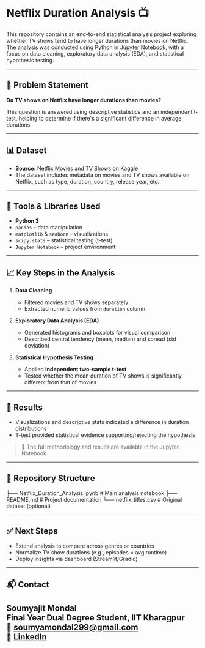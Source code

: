 # Netflix Duration Analysis 📺

This repository contains an end-to-end statistical analysis project exploring whether TV shows tend to have longer durations than movies on Netflix. The analysis was conducted using Python in Jupyter Notebook, with a focus on data cleaning, exploratory data analysis (EDA), and statistical hypothesis testing.

---

## 🧩 Problem Statement

**Do TV shows on Netflix have longer durations than movies?**

This question is answered using descriptive statistics and an independent t-test, helping to determine if there's a significant difference in average durations.

---

## 📊 Dataset

- **Source:** [Netflix Movies and TV Shows on Kaggle](https://www.kaggle.com/datasets/shivamb/netflix-shows)
- The dataset includes metadata on movies and TV shows available on Netflix, such as type, duration, country, release year, etc.

---

## 🔧 Tools & Libraries Used

- **Python 3**
- `pandas` – data manipulation
- `matplotlib` & `seaborn` – visualizations
- `scipy.stats` – statistical testing (t-test)
- `Jupyter Notebook` – project environment

---

## 📈 Key Steps in the Analysis

1. **Data Cleaning**  
   - Filtered movies and TV shows separately  
   - Extracted numeric values from `duration` column

2. **Exploratory Data Analysis (EDA)**  
   - Generated histograms and boxplots for visual comparison  
   - Described central tendency (mean, median) and spread (std deviation)

3. **Statistical Hypothesis Testing**  
   - Applied **independent two-sample t-test**  
   - Tested whether the mean duration of TV shows is significantly different from that of movies

---

## 📌 Results

- Visualizations and descriptive stats indicated a difference in duration distributions
- T-test provided statistical evidence supporting/rejecting the hypothesis

> 📣 The full methodology and results are available in the Jupyter Notebook.

---

## 📂 Repository Structure

├── Netflix_Duration_Analysis.ipynb # Main analysis notebook
├── README.md # Project documentation
└── netflix_titles.csv # Original dataset (optional)


---

## ✅ Next Steps

- Extend analysis to compare across genres or countries
- Normalize TV show durations (e.g., episodes × avg runtime)
- Deploy insights via dashboard (Streamlit/Gradio)

---

## 📬 Contact

**Soumyajit Mondal**  
Final Year Dual Degree Student, IIT Kharagpur  
📧 soumyamondal299@gmail.com  
🔗 [LinkedIn](https://www.linkedin.com/in/soumyajit-mondal-iitkgp/-)
---

